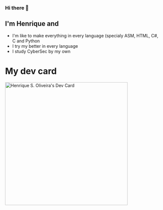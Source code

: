 ### Hi there 👋

<!--
**Henrique-CSS/Henrique-css** is a ✨ _special_ ✨ repository because its `README.md` (this file) appears on your GitHub profile.

Here are some ideas to get you started:

- 🔭 I’m currently working on ...
- 🌱 I’m currently learning ...
- 👯 I’m looking to collaborate on ...
- 🤔 I’m looking for help with ...
- 💬 Ask me about ...
- 📫 How to reach me: ...
- 😄 Pronouns: ...
- ⚡ Fun fact: ...
-->

## I'm Henrique and
 - I'm like to make everything in every language (specialy ASM, HTML, C#, C and Python
 - I try my better in every language
 - I study CyberSec by my own

# My dev card
<a href="https://app.daily.dev/Henrique_css"><img src="https://api.daily.dev/devcards/df02c402fa6e4cbf9e0816f0f7e23a67.png?r=ke6" width="400" alt="Henrique S. Oliveira's Dev Card"/></a>
